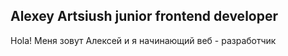 Alexey Artsiush
junior frontend developer
-------------------  
Hola! Меня зовут Алексей и я начинающий веб - разработчик